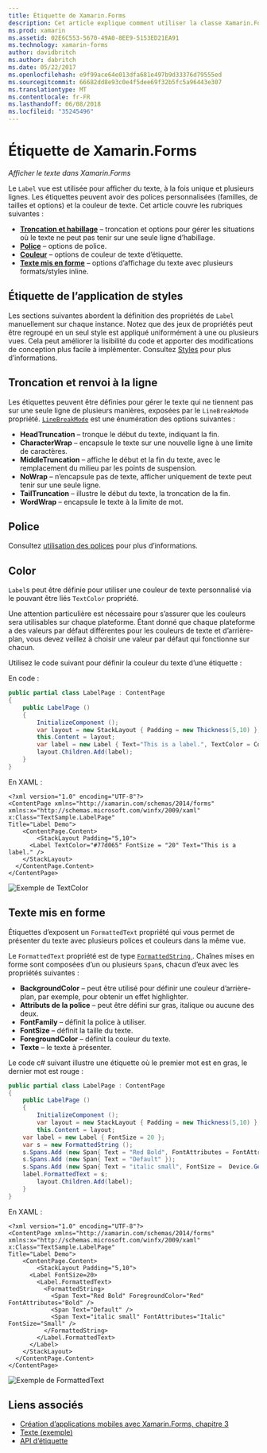 ```yaml
---
title: Étiquette de Xamarin.Forms
description: Cet article explique comment utiliser la classe Xamarin.Forms Label pour afficher du texte simple et multiligne dans les applications.
ms.prod: xamarin
ms.assetid: 02E6C553-5670-49A0-8EE9-5153ED21EA91
ms.technology: xamarin-forms
author: davidbritch
ms.author: dabritch
ms.date: 05/22/2017
ms.openlocfilehash: e9f99ace64e013dfa681e497b9d33376d79555ed
ms.sourcegitcommit: 66682dd8e93c0e4f5dee69f32b5fc5a96443e307
ms.translationtype: MT
ms.contentlocale: fr-FR
ms.lasthandoff: 06/08/2018
ms.locfileid: "35245496"
---
```

# <a name="xamarinforms-label"></a>Étiquette de Xamarin.Forms

_Afficher le texte dans Xamarin.Forms_

Le `Label` vue est utilisée pour afficher du texte, à la fois unique et plusieurs lignes. Les étiquettes peuvent avoir des polices personnalisées (familles, de tailles et options) et la couleur de texte. Cet article couvre les rubriques suivantes :

- **[Troncation et habillage](#Truncation_and_Wrapping)**  &ndash; troncation et options pour gérer les situations où le texte ne peut pas tenir sur une seule ligne d’habillage.
- **[Police](#Font)**  &ndash; options de police.
- **[Couleur](#Color)**  &ndash; options de couleur de texte d’étiquette.
- **[Texte mis en forme](#Formatted_Text)**  &ndash; options d’affichage du texte avec plusieurs formats/styles inline.

## <a name="styling-label"></a>Étiquette de l’application de styles

Les sections suivantes abordent la définition des propriétés de `Label` manuellement sur chaque instance. Notez que des jeux de propriétés peut être regroupé en un seul style est appliqué uniformément à une ou plusieurs vues. Cela peut améliorer la lisibilité du code et apporter des modifications de conception plus facile à implémenter. Consultez [Styles](~/xamarin-forms/user-interface/text/styles.md) pour plus d’informations.

<a name="Truncation_and_Wrapping" />

## <a name="truncation-and-wrapping"></a>Troncation et renvoi à la ligne

Les étiquettes peuvent être définies pour gérer le texte qui ne tiennent pas sur une seule ligne de plusieurs manières, exposées par le `LineBreakMode` propriété. [`LineBreakMode`](https://developer.xamarin.com/api/type/Xamarin.Forms.LineBreakMode/) est une énumération des options suivantes :

- **HeadTruncation** &ndash; tronque le début du texte, indiquant la fin.
- **CharacterWrap** &ndash; encapsule le texte sur une nouvelle ligne à une limite de caractères.
- **MiddleTruncation** &ndash; affiche le début et la fin du texte, avec le remplacement du milieu par les points de suspension.
- **NoWrap** &ndash; n’encapsule pas de texte, afficher uniquement de texte peut tenir sur une seule ligne.
- **TailTruncation** &ndash; illustre le début du texte, la troncation de la fin.
- **WordWrap** &ndash; encapsule le texte à la limite de mot.

## <a name="font"></a>Police

Consultez [utilisation des polices](~/xamarin-forms/user-interface/text/fonts.md) pour plus d’informations.

## <a name="color"></a>Color

`Label`s peut être définie pour utiliser une couleur de texte personnalisé via le pouvant être liés `TextColor` propriété.

Une attention particulière est nécessaire pour s’assurer que les couleurs sera utilisables sur chaque plateforme. Étant donné que chaque plateforme a des valeurs par défaut différentes pour les couleurs de texte et d’arrière-plan, vous devez veillez à choisir une valeur par défaut qui fonctionne sur chacun.

Utilisez le code suivant pour définir la couleur du texte d’une étiquette :

En code :

```csharp
public partial class LabelPage : ContentPage
{
    public LabelPage ()
    {
        InitializeComponent ();
        var layout = new StackLayout { Padding = new Thickness(5,10) };
        this.Content = layout;
        var label = new Label { Text="This is a label.", TextColor = Color.FromHex("#77d065"), FontSize = 20 };
        layout.Children.Add(label);
    }
}
```

En XAML :

```xaml
<?xml version="1.0" encoding="UTF-8"?>
<ContentPage xmlns="http://xamarin.com/schemas/2014/forms"
xmlns:x="http://schemas.microsoft.com/winfx/2009/xaml"
x:Class="TextSample.LabelPage"
Title="Label Demo">
    <ContentPage.Content>
        <StackLayout Padding="5,10">
      <Label TextColor="#77d065" FontSize = "20" Text="This is a label." />
    </StackLayout>
  </ContentPage.Content>
</ContentPage>
```

![](label-images/textcolor.png "Exemple de TextColor")

<a name="Formatted_Text" />

## <a name="formatted-text"></a>Texte mis en forme

Étiquettes d’exposent un `FormattedText` propriété qui vous permet de présenter du texte avec plusieurs polices et couleurs dans la même vue.

Le `FormattedText` propriété est de type [ `FormattedString` ](https://developer.xamarin.com/api/type/Xamarin.Forms.FormattedString/). Chaînes mises en forme sont composées d’un ou plusieurs `Span`s, chacun d’eux avec les propriétés suivantes :

- **BackgroundColor** &ndash; peut être utilisé pour définir une couleur d’arrière-plan, par exemple, pour obtenir un effet highlighter.
- **Attributs de la police** &ndash; peut être défini sur gras, italique ou aucune des deux.
- **FontFamily** &ndash; définit la police à utiliser.
- **FontSize** &ndash; définit la taille du texte.
- **ForegroundColor** &ndash; définit la couleur du texte.
- **Texte** &ndash; le texte à présenter.

Le code c# suivant illustre une étiquette où le premier mot est en gras, le dernier mot est rouge :

```csharp
public partial class LabelPage : ContentPage
{
    public LabelPage ()
    {
        InitializeComponent ();
        var layout = new StackLayout { Padding = new Thickness(5,10) };
        this.Content = layout;
    var label = new Label { FontSize = 20 };
    var s = new FormattedString ();
    s.Spans.Add (new Span{ Text = "Red Bold", FontAttributes = FontAttributes.Bold });
    s.Spans.Add (new Span{ Text = "Default" });
    s.Spans.Add (new Span{ Text = "italic small", FontSize =  Device.GetNamedSize(NamedSize.Small, typeof(Label)), FontAttributes = FontAttributes.Italic});
    label.FormattedText = s;
        layout.Children.Add(label);
    }
}
```

En XAML :

```xaml
<?xml version="1.0" encoding="UTF-8"?>
<ContentPage xmlns="http://xamarin.com/schemas/2014/forms"
xmlns:x="http://schemas.microsoft.com/winfx/2009/xaml"
x:Class="TextSample.LabelPage"
Title="Label Demo">
    <ContentPage.Content>
        <StackLayout Padding="5,10">
      <Label FontSize=20>
        <Label.FormattedText>
          <FormattedString>
            <Span Text="Red Bold" ForegroundColor="Red" FontAttributes="Bold" />
            <Span Text="Default" />
            <Span Text="italic small" FontAttributes="Italic" FontSize="Small" />
          </FormattedString>
        </Label.FormattedText>
      </Label>
    </StackLayout>
  </ContentPage.Content>
</ContentPage>
```

![](label-images/formattedtext.png "Exemple de FormattedText")


## <a name="related-links"></a>Liens associés

- [Création d’applications mobiles avec Xamarin.Forms, chapitre 3](https://developer.xamarin.com/r/xamarin-forms/book/chapter03.pdf)
- [Texte (exemple)](https://developer.xamarin.com/samples/xamarin-forms/UserInterface/Text)
- [API d’étiquette](https://developer.xamarin.com/api/type/Xamarin.Forms.Label/)
